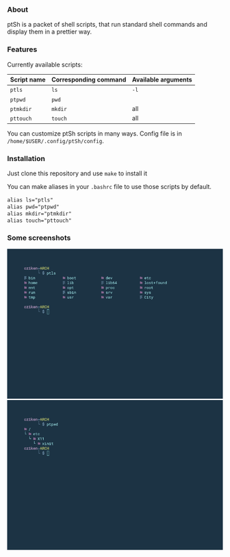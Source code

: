 ### About

ptSh is a packet of shell scripts, that run standard shell commands and display them in a prettier way.

### Features

Currently available scripts:

| Script name | Corresponding command | Available arguments |
| ------------ | ------------ | ------------ |
| `ptls` |  `ls` | `-l` |
| `ptpwd` | `pwd` | |
| `ptmkdir` | `mkdir` | all |
| `pttouch` | `touch` | all |

You can customize ptSh scripts in many ways. Config file is in `/home/$USER/.config/ptSh/config`.

### Installation

Just clone this repository and use `make` to install it

You can make aliases in your `.bashrc` file to use those scripts by default.

```shell
alias ls="ptls"
alias pwd="ptpwd"
alias mkdir="ptmkdir"
alias touch="pttouch"
```

### Some screenshots

![](/img/ptls.png)
![](/img/ptpwd.png)
